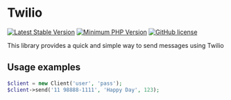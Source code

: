 # Twilio

[![Latest Stable Version](https://img.shields.io/packagist/v/magroski/simple-twilio.svg?style=flat)](https://packagist.org/packages/magroski/simple-twilio)
[![Minimum PHP Version](https://img.shields.io/badge/php-%3E%3D%207.1-8892BF.svg?style=flat)](https://php.net/)
[![GitHub license](https://img.shields.io/badge/license-MIT-blue.svg?style=flat)](https://github.com/magroski/simple-twilio/blob/master/LICENSE)

This library provides a quick and simple way to send messages using Twilio

## Usage examples

```php
$client = new Client('user', 'pass');
$client->send('11 98888-1111', 'Happy Day', 123);
```

